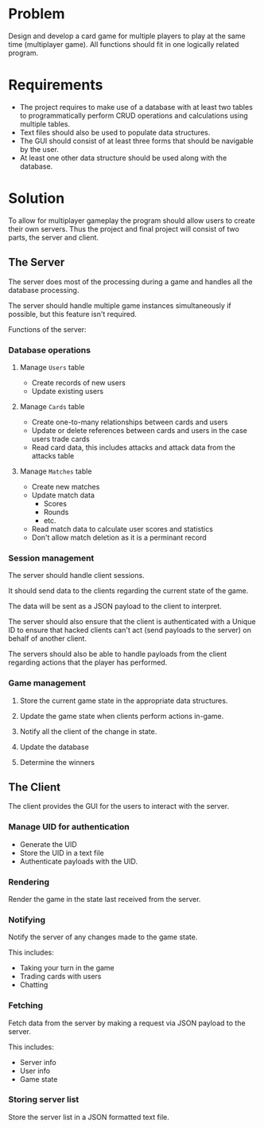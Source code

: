 # Problem
Design and develop a card game for multiple players to play at the same time (multiplayer game). All functions should fit in one logically related program.

# Requirements
- The project requires to make use of a database with at least two tables to programmatically perform CRUD operations and calculations using multiple tables. 
- Text files should also be used to populate data structures. 
- The GUI should consist of at least three forms that should be navigable by the user. 
- At least one other data structure should be used along with the database. 

# Solution
To allow for multiplayer gameplay the program should allow users to create their own servers.
Thus the project and final project will consist of two parts, the server and client.

## The Server
The server does most of the processing during a game and handles all the database processing. 

The server should handle multiple game instances simultaneously if possible, but this feature isn't required.

Functions of the server:

### Database operations
1. Manage ```Users``` table
    - Create records of new users
    - Update existing users

2. Manage ```Cards``` table
    - Create one-to-many relationships between cards and users
    - Update or delete references between cards and users in the case users trade cards
    - Read card data, this includes attacks and attack data from the attacks table

3. Manage ```Matches``` table
    - Create new matches
    - Update match data
        - Scores
        - Rounds
        - etc.
    - Read match data to calculate user scores and statistics
    - Don't allow match deletion as it is a perminant record

### Session management
The server should handle client sessions. 

It should send data to the clients regarding the current state of the game. 

The data will be sent as a JSON payload to the client to interpret. 

The server should also ensure that the client is authenticated with a Unique ID to ensure that hacked clients can't act (send payloads to the server) on behalf of another client.

The servers should also be able to handle payloads from the client regarding actions that the player has performed.

### Game management
1. Store the current game state in the appropriate data structures.

2. Update the game state when clients perform actions in-game.

3. Notify all the client of the change in state.

4. Update the database

5. Determine the winners

## The Client
The client provides the GUI for the users to interact with the server.

### Manage UID for authentication
- Generate the UID
- Store the UID in a text file
- Authenticate payloads with the UID.

### Rendering
Render the game in the state last received from the server.

### Notifying
Notify the server of any changes made to the game state.

This includes:
- Taking your turn in the game
- Trading cards with users
- Chatting

### Fetching
Fetch data from the server by making a request via JSON payload to the server.

This includes:
- Server info
- User info
- Game state

### Storing server list
Store the server list in a JSON formatted text file.